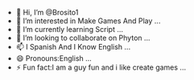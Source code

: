 - 👋 Hi, I’m @Brosito1
- 👀 I’m interested in Make Games And Play ...
- 🌱 I’m currently learning Script ...
- 💞️ I’m looking to collaborate on Phyton ...
- 📫 I Spanish And I Know English ...
- 😄 Pronouns:English ...
- ⚡ Fun fact:I am a guy fun and i like create games ...

<!---
Brosito1/Brosito1 is a ✨ special ✨ repository because its `README.md` (this file) appears on your GitHub profile.
You can click the Preview link to take a look at your changes.
--->
